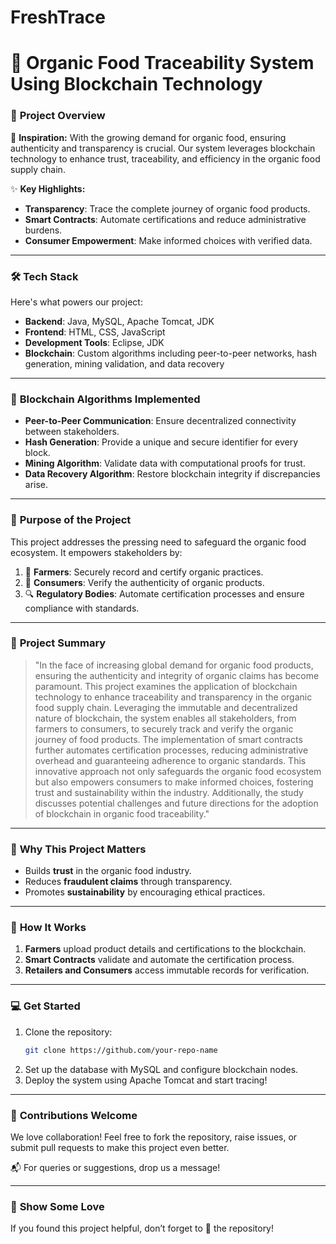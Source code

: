# FreshTrace
# 🌱 **Organic Food Traceability System Using Blockchain Technology**  

### 📖 **Project Overview**  
🔗 **Inspiration:** With the growing demand for organic food, ensuring authenticity and transparency is crucial. Our system leverages blockchain technology to enhance trust, traceability, and efficiency in the organic food supply chain.  

✨ **Key Highlights:**  
- **Transparency**: Trace the complete journey of organic food products.  
- **Smart Contracts**: Automate certifications and reduce administrative burdens.  
- **Consumer Empowerment**: Make informed choices with verified data.  

---

### 🛠️ **Tech Stack**  
Here's what powers our project:  
- **Backend**: Java, MySQL, Apache Tomcat, JDK  
- **Frontend**: HTML, CSS, JavaScript  
- **Development Tools**: Eclipse, JDK 
- **Blockchain**: Custom algorithms including peer-to-peer networks, hash generation, mining validation, and data recovery  

---

### 🔐 **Blockchain Algorithms Implemented**  
- **Peer-to-Peer Communication**: Ensure decentralized connectivity between stakeholders.  
- **Hash Generation**: Provide a unique and secure identifier for every block.  
- **Mining Algorithm**: Validate data with computational proofs for trust.  
- **Data Recovery Algorithm**: Restore blockchain integrity if discrepancies arise.  

---

### 🎯 **Purpose of the Project**  
This project addresses the pressing need to safeguard the organic food ecosystem. It empowers stakeholders by:  
1. 🌾 **Farmers**: Securely record and certify organic practices.  
2. 🛒 **Consumers**: Verify the authenticity of organic products.  
3. 🔍 **Regulatory Bodies**: Automate certification processes and ensure compliance with standards.  

---

### 📑 **Project Summary**  
> "In the face of increasing global demand for organic food products, ensuring the authenticity and integrity of organic claims has become paramount. This project examines the application of blockchain technology to enhance traceability and transparency in the organic food supply chain. Leveraging the immutable and decentralized nature of blockchain, the system enables all stakeholders, from farmers to consumers, to securely track and verify the organic journey of food products. The implementation of smart contracts further automates certification processes, reducing administrative overhead and guaranteeing adherence to organic standards. This innovative approach not only safeguards the organic food ecosystem but also empowers consumers to make informed choices, fostering trust and sustainability within the industry. Additionally, the study discusses potential challenges and future directions for the adoption of blockchain in organic food traceability."  

---

### 🌟 **Why This Project Matters**  
- Builds **trust** in the organic food industry.  
- Reduces **fraudulent claims** through transparency.  
- Promotes **sustainability** by encouraging ethical practices.  

---

### 🚀 **How It Works**  
1. **Farmers** upload product details and certifications to the blockchain.  
2. **Smart Contracts** validate and automate the certification process.  
3. **Retailers and Consumers** access immutable records for verification.  

---

### 💻 **Get Started**  
1. Clone the repository:  
   ```bash  
   git clone https://github.com/your-repo-name  
   ```  
2. Set up the database with MySQL and configure blockchain nodes.  
3. Deploy the system using Apache Tomcat and start tracing!  

---

### 🤝 **Contributions Welcome**  
We love collaboration! Feel free to fork the repository, raise issues, or submit pull requests to make this project even better.  

📬 For queries or suggestions, drop us a message!  

---  

### 📢 **Show Some Love**  
If you found this project helpful, don’t forget to 🌟 the repository!  
